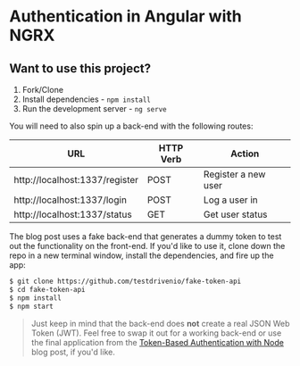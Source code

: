 # Authentication in Angular with NGRX

## Want to use this project?

1. Fork/Clone
1. Install dependencies - `npm install`
1. Run the development server - `ng serve`

You will need to also spin up a back-end with the following routes:

| URL                            | HTTP Verb | Action              |
|--------------------------------|-----------|---------------------|
| http://localhost:1337/register | POST      | Register a new user |
| http://localhost:1337/login    | POST      | Log a user in       |
| http://localhost:1337/status   | GET       | Get user status     |

The blog post uses a fake back-end that generates a dummy token to test out the functionality on the front-end. If you'd like to use it, clone down the repo in a new terminal window, install the dependencies, and fire up the app:

```sh
$ git clone https://github.com/testdrivenio/fake-token-api
$ cd fake-token-api
$ npm install
$ npm start
```

> Just keep in mind that the back-end does **not** create a real JSON Web Token (JWT). Feel free to swap it out for a working back-end or use the final application from the [Token-Based Authentication with Node](http://mherman.org/blog/2016/10/28/token-based-authentication-with-node) blog post, if you'd like.
